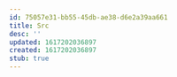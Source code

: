 ```yaml
---
id: 75057e31-bb55-45db-ae38-d6e2a39aa661
title: Src
desc: ''
updated: 1617202036897
created: 1617202036897
stub: true
---
```


